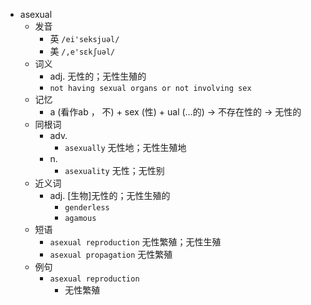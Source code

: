 - asexual
  - 发音
    - 英 `/ei'seksjuəl/`
    - 美 `/,e'sɛkʃuəl/`
  - 词义
    - adj. 无性的；无性生殖的
    - `not having sexual organs or not involving sex`
  - 记忆
    - a (看作ab ， 不) + sex (性) + ual (…的) → 不存在性的 → 无性的
  - 同根词
    - adv.
      - `asexually` 无性地；无性生殖地
    - n.
      - `asexuality` 无性；无性别
  - 近义词
    - adj. [生物]无性的；无性生殖的
      - `genderless`
      - `agamous`
  - 短语
    - `asexual reproduction` 无性繁殖；无性生殖 
    - `asexual propagation` 无性繁殖 
  - 例句
    - `asexual reproduction`
      - 无性繁殖

